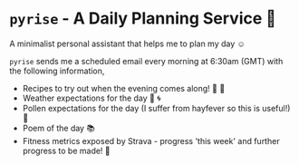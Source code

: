 # `pyrise` - A Daily Planning Service :sunrise:

A minimalist personal assistant that helps me to plan my day :relaxed:

`pyrise` sends me a scheduled email every morning at 6:30am (GMT) with the following information,

- Recipes to try out when the evening comes along! :bento: :pizza:
- Weather expectations for the day :rainbow: :cyclone:
- Pollen expectations for the day (I suffer from hayfever so this is useful!) :honeybee:
- Poem of the day :books:
- Fitness metrics exposed by Strava - progress 'this week' and further progress to be made! :running:




